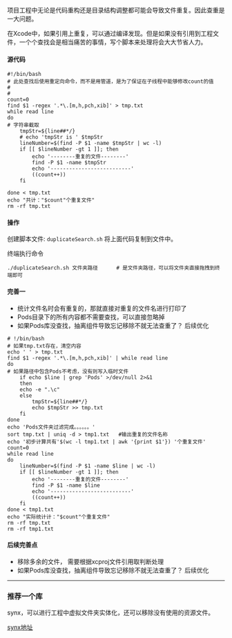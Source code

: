 项目工程中无论是代码重构还是目录结构调整都可能会导致文件重复。因此查重是一大问题。

在Xcode中，如果引用上重复，可以通过编译发现。但是如果没有引用到工程文件，一个个查找会是相当痛苦的事情，写个脚本来处理将会大大节省人力。

#### 源代码
```
#!/bin/bash
# 此处查找后使用重定向命令，而不是用管道，是为了保证在子线程中能够修改count的值
#
#
count=0
find $1 -regex '.*\.[m,h,pch,xib]' > tmp.txt
while read line
do
# 字符串截取
    tmpStr=${line##*/}
    # echo 'tmpStr is ' $tmpStr
    lineNumber=$(find -P $1 -name $tmpStr | wc -l)
    if [[ $lineNumber -gt 1 ]]; then
        echo '--------重复的文件--------'
        find -P $1 -name $tmpStr
        echo '--------------------------'
        ((count++))
    fi

done < tmp.txt
echo "共计："$count"个重复文件"
rm -rf tmp.txt
```



#### 操作

创建脚本文件: `duplicateSearch.sh` 将上面代码复制到文件中。

终端执行命令

```
./duplicateSearch.sh 文件夹路径		# 是文件夹路径，可以将文件夹直接拖拽到终端即可
```



#### 完善一

* 统计文件名时会有重复的，那就直接对重复的文件名进行打印了
* Pods目录下的所有内容都不需要查找，可以直接忽略掉
* 如果Pods库没查找，抽离组件导致忘记移除不就无法查重了？ 后续优化

```
# !/bin/bash
# 如果tmp.txt存在，清空内容
echo ' ' > tmp.txt
find $1 -regex '.*\.[m,h,pch,xib]' | while read line 
do
# 如果路径中包含Pods不考虑，没有则写入临时文件
	if echo $line | grep 'Pods' >/dev/null 2>&1
	then
	echo -e ".\c"
	else
		tmpStr=${line##*/}
		echo $tmpStr >> tmp.txt
	fi
done
echo 'Pods文件夹过滤完成。。。。。。'
sort tmp.txt | uniq -d > tmp1.txt	#输出重复的文件名称
echo '初步计算共有'$(wc -l tmp1.txt | awk '{print $1'}) '个重复文件'
count=0
while read line 
do
	lineNumber=$(find -P $1 -name $line | wc -l)
	if [[ $lineNumber -gt 1 ]]; then
		echo '--------重复的文件--------'
        find -P $1 -name $line
        echo '--------------------------'
        ((count++))
	fi
done < tmp1.txt
echo "实际统计计："$count"个重复文件"
rm -rf tmp.txt
rm -rf tmp1.txt
```



#### 后续完善点

* 移除多余的文件， 需要根据xcproj文件引用取判断处理
* 如果Pods库没查找，抽离组件导致忘记移除不就无法查重了？ 后续优化



---

### 推荐一个库

synx，可以进行工程中虚拟文件夹实体化，还可以移除没有使用的资源文件。

<a href="https://github.com/linfengwenyou/synx.git" target="_blank">synx地址</a>